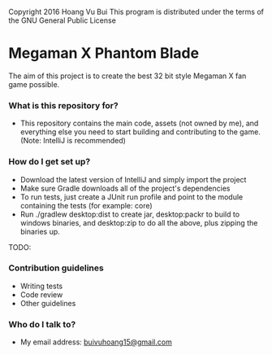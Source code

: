 Copyright 2016 Hoang Vu Bui
This program is distributed under the terms of the GNU General Public License

# Megaman X Phantom Blade #

The aim of this project is to create the best 32 bit style Megaman X fan game possible.

### What is this repository for? ###

* This repository contains the main code, assets (not owned by me), and everything else you need to start building and contributing to the game.
(Note: IntelliJ is recommended)

### How do I get set up? ###

* Download the latest version of IntelliJ and simply import the project
* Make sure Gradle downloads all of the project's dependencies
* To run tests, just create a JUnit run profile and point to the module containing the tests (for example: core)
* Run ./gradlew desktop:dist to create jar, desktop:packr to build to windows binaries, and desktop:zip to do all the above, plus zipping the binaries up.

TODO:
### Contribution guidelines ###

* Writing tests
* Code review
* Other guidelines

### Who do I talk to? ###

* My email address: buivuhoang15@gmail.com